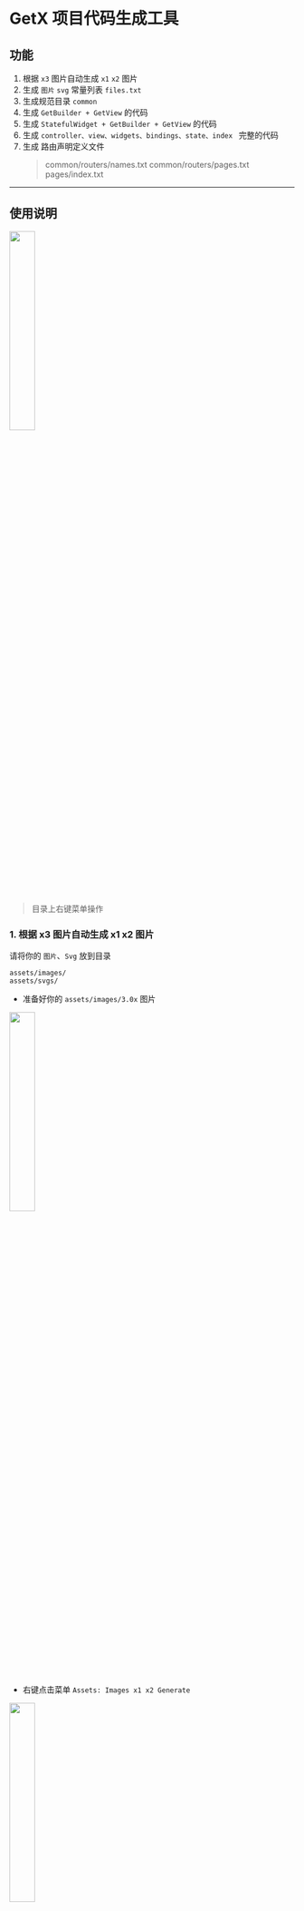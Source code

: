 # GetX 项目代码生成工具


## 功能

1. 根据 `x3` 图片自动生成 `x1` `x2` 图片
2. 生成 `图片` `svg` 常量列表 `files.txt`
3. 生成规范目录 `common`
4. 生成 `GetBuilder + GetView` 的代码
5. 生成 `StatefulWidget + GetBuilder + GetView` 的代码
6. 生成 `controller、view、widgets、bindings、state、index ` 完整的代码
7. 生成 路由声明定义文件
   > common/routers/names.txt
   > common/routers/pages.txt
   > pages/index.txt

---

## 使用说明

<img src="images/20220323162407.png" width="30%" />

> 目录上右键菜单操作

### 1. 根据 x3 图片自动生成 x1 x2 图片

请将你的 `图片`、`Svg` 放到目录

```
assets/images/
assets/svgs/
```

- 准备好你的 `assets/images/3.0x` 图片

<img src="images/20220302165624.png" width="30%" />

- 右键点击菜单 `Assets: Images x1 x2 Generate`

<img src="images/20220302165708.png" width="30%" />

- 成功生成了 `2.0x` 文件夹，和 `1x` 的图片

<img src="images/20220302165742.png" width="30%" />

---

### 2. 生成 `图片` `svg` 常量列表 `files.txt`

点击 `Assets: Images x1 x2 Generate` 同时会生成常量列表文件 `files.txt`

文件位置

```
assets/images/files.txt
assets/svgs/files.txt
```

> 所以你的 `图片` `svg` 要放到指定位置

- 生成 `files.txt` 常量列表

<img src="images/20220302233654.png" width="70%" />

- 如果你把 `svg` 放到 `assets/svgs` 这个目录下，也会生成常量列表

<img src="images/20220302234502.png" width="70%" />

---

### 3. 生成规范 `common` 目录

<img src="images/20220303003904.png" width="30%" />

<img src="images/20220302094553.png" width="30%" />

自动创建开发目录

```
- common
  - api
    - index.dart
  - i18n
  - models
  - routers
  - services
  - style
  - utils
  - widgets
- pages
  - index.dart
```

---

### 4. 生成 GetBuilder + GetView 的代码

<img src="images/20220302175006.png" width="30%" />

<img src="images/2022-02-23-18-46-05.png" width="30%" />

只有 controller、view 两个文件

推荐用这种，简单快速，自带自动释放控制器，GetBuilder 方式对性能也好。

- view

```dart
import 'package:flutter/material.dart';
import 'package:get/get.dart';

import 'index.dart';

class AbcPage extends GetView<AbcController> {
  const AbcPage({Key? key}) : super(key: key);

  Widget _buildView() {
    return Container();
  }

  @override
  Widget build(BuildContext context) {
    return GetBuilder<AbcController>(
      init: AbcController(),
      id: "abc",
      builder: (_) {
        return Scaffold(
          body: SafeArea(
            child: _buildView(),
          ),
        );
      },
    );
  }
}
```

> 采用 `GetBuilder` 手动、布局控制刷新，性能好，推荐这种。
> 注意看这个 `id` 属性，需要全局唯一

代码清单:

- controller

```dart
import 'package:get/get.dart';

class AbcController extends GetxController {
  AbcController();

  _initData() {
    update(["abc"]);
  }

  void onTap() {}

  // @override
  // void onInit() {
  //   super.onInit();
  // }

  @override
  void onReady() {
    super.onReady();
    _initData();
  }

  // @override
  // void onClose() {
  //   super.onClose();
  // }

  // @override
  // void dispose() {
  //   super.dispose();
  // }
}
```

> 常用的生命周期函数也生成了，按需要放开注释
> `update(["abc"]);` 采用这种方式出发 `GetBuilder` 的 `id`属性，进行控制刷新

---

### 5. 生成 StatefulWidget + GetBuilder + GetView 的代码

<img src="images/20220302175042.png" width="30%" />

这种是在 GetBuilder + GetView 的基础上，再加入了 StatefulWidget 包裹，比如你需要 mixin 一些功能的时候需要（AutomaticKeepAliveClientMixin、wantKeepAlive）。

代码清单:

- controller

```dart
import 'package:get/get.dart';

class MyController extends GetxController {
  MyController();

  _initData() {
    update(["my"]);
  }

  void onTap() {}

  // @override
  // void onInit() {
  //   super.onInit();
  // }

  @override
  void onReady() {
    super.onReady();
    _initData();
  }

  // @override
  // void onClose() {
  //   super.onClose();
  // }

  // @override
  // void dispose() {
  //   super.dispose();
  // }
}
```

- view

```dart
import 'package:flutter/material.dart';
import 'package:get/get.dart';

import 'index.dart';

class MyPage extends StatefulWidget {
  const MyPage({Key? key}) : super(key: key);

  @override
  _MyPageState createState() => _MyPageState();
}

class _MyPageState extends State<MyPage>
    with AutomaticKeepAliveClientMixin {
  @override
  bool get wantKeepAlive => true;

  @override
  Widget build(BuildContext context) {
    super.build(context);
    return const _MyViewGetX();
  }
}

class _MyViewGetX extends GetView<MyController> {
  const _MyViewGetX({Key? key}) : super(key: key);

  Widget _buildView() {
    return Container();
  }

  @override
  Widget build(BuildContext context) {
    return GetBuilder<MyController>(
      init: MyController(),
      id: "my",
      builder: (_) {
        return Scaffold(
          body: SafeArea(
            child: _buildView(),
          ),
        );
      },
    );
  }
}

```

> 可以看到 `GetX` 和 `StatefulWidget` 的优雅的结合方式，就是作为组件在 `StatefulWidget.build` 时创建
> 并不是用了 `GetX` 就不要 `StatefulWidget` 了，很多 `Mixin` 还是需要的

---

### 6. 生成 完整的代码

![](images/vscode-getx.gif)

鼠标右键你的视图目录，输入名称生成代码

<img src="images/2022-02-23-18-45-12.png" width="30%" />

这种方式，包含了全部的 controller、view、widgets、bindings、state 拆分的很细致

代码清单:

- controller

```dart
import 'package:get/get.dart';

import 'index.dart';

class AccountController extends GetxController {
  AccountController();

  final state = AccountState();

  // tap
  void handleTap(int index) {
    Get.snackbar(
      "标题",
      "消息",
    );
  }

  /// 在 widget 内存中分配后立即调用。
  @override
  void onInit() {
    super.onInit();
  }

  /// 在 onInit() 之后调用 1 帧。这是进入的理想场所
  @override
  void onReady() {
    super.onReady();
  }

  /// 在 [onDelete] 方法之前调用。
  @override
  void onClose() {
    super.onClose();
  }

  /// dispose 释放内存
  @override
  void dispose() {
    super.dispose();
  }
}

```

- view

```dart
import 'package:flutter/material.dart';
import 'package:get/get.dart';

import 'index.dart';
import 'widgets/widgets.dart';

class AccountPage extends GetView<AccountController> {
  const AccountPage({Key? key}) : super(key: key);

  // 内容页
  Widget _buildView() {
    return const HelloWidget();
  }

  @override
  Widget build(BuildContext context) {
    return GetBuilder<AccountController>(
      builder: (_) {
        return Scaffold(
          body: SafeArea(
            child: _buildView(),
          ),
        );
      },
    );
  }
}

```

- bindings

```dart
import 'package:get/get.dart';

import 'controller.dart';

class AccountBinding implements Bindings {
  @override
  void dependencies() {
    Get.lazyPut<AccountController>(() => AccountController());
  }
}

```

- state

```dart
import 'package:get/get.dart';

class AccountState {
  // title
  final _title = "".obs;
  set title(value) => _title.value = value;
  get title => _title.value;
}

```

- index

```dart
library account;

export './state.dart';
export './controller.dart';
export './bindings.dart';
export './view.dart';

```

- widgets/hello.dart

```dart
import 'package:flutter/material.dart';
import 'package:get/get.dart';

import '../index.dart';

/// hello
class HelloWidget extends GetView<AccountController> {
  const HelloWidget({Key? key}) : super(key: key);

  @override
  Widget build(BuildContext context) {
    return Center(
      child: Obx(() => Text(controller.state.title)),
    );
  }
}
```

- widgets/widgets.dart

```dart
library widgets;

export './hello.dart';

```

### 7. 生成 路由声明定义文件

`common/routers/names.txt` `common/routers/pages.txt` `pages/index.txt`

![](images/20220323162715.png)

lib/common/routes/names.txt

```dart
static const application = '/application';
static const category = '/category';
static const frameNotfound = '/frame_notfound';
static const frameSignIn = '/frame_sign_in';
static const frameSignUp = '/frame_sign_up';
static const frameWelcome = '/frame_welcome';
static const main = '/main';
```

lib/common/routes/pages.txt

```dart

      GetPage(
        name: RouteNames.application,
        page: () => const ApplicationPage(),
      ),
      GetPage(
        name: RouteNames.category,
        page: () => const CategoryPage(),
      ),
      GetPage(
        name: RouteNames.frameNotfound,
        page: () => const FrameNotfoundPage(),
      ),
      GetPage(
        name: RouteNames.frameSignIn,
        page: () => const FrameSignInPage(),
      ),
      GetPage(
        name: RouteNames.frameSignUp,
        page: () => const FrameSignUpPage(),
      ),
      GetPage(
        name: RouteNames.frameWelcome,
        page: () => const FrameWelcomePage(),
      ),
      GetPage(
        name: RouteNames.main,
        page: () => const MainPage(),
      ),
```

lib/pages/index.txt

```dart
export 'application/index.dart';
export 'category/index.dart';
export 'frame/notfound/index.dart';
export 'frame/sign_in/index.dart';
export 'frame/sign_up/index.dart';
export 'frame/welcome/index.dart';
export 'main/index.dart';
```
